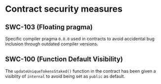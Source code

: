 # Contract security measures

## SWC-103 (Floating pragma)

Specific compiler pragma `0.8.0` used in contracts to avoid accidental bug inclusion through outdated compiler versions.

## SWC-100 (Function Default Visibility)

The `updateUniqueTokensStaked()` function in the contract has been given a visiblity of `internal` to avoid being set as `public` as default.
